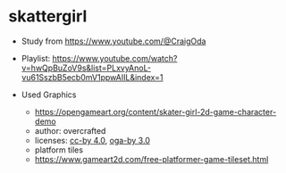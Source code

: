 # skattergirl

* Study from https://www.youtube.com/@CraigOda
* Playlist: https://www.youtube.com/watch?v=hwQpBuZoV9s&list=PLxvyAnoL-vu61SszbB5ecb0mV1ppwAIIL&index=1


* Used Graphics
  * https://opengameart.org/content/skater-girl-2d-game-character-demo
  * author: overcrafted
  * licenses: [cc-by 4.0](https://creativecommons.org/licenses/by/4.0/), [oga-by 3.0](https://static.opengameart.org/OGA-BY-3.0.txt)
  * platform tiles
  * https://www.gameart2d.com/free-platformer-game-tileset.html